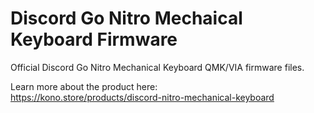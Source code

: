 # Discord Go Nitro Mechaical Keyboard Firmware

Official Discord Go Nitro Mechanical Keyboard QMK/VIA firmware files.

Learn more about the product here:  
https://kono.store/products/discord-nitro-mechanical-keyboard
